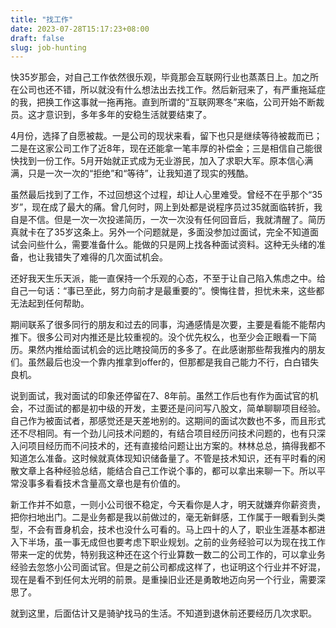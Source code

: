 ```yaml
---
title: "找工作"
date: 2023-07-28T15:17:23+08:00
draft: false
slug: job-hunting
---
```


快35岁那会，对自己工作依然很乐观，毕竟那会互联网行业也蒸蒸日上。加之所在公司也还不错，所以就没有什么想法出去找工作。然后新冠来了，有严重拖延症的我，把换工作这事就一拖再拖。直到所谓的“互联网寒冬”来临，公司开始不断裁员。这才意识到，多年多年的安稳生活就要结束了。

4月份，选择了自愿被裁。一是公司的现状来看，留下也只是继续等待被裁而已；二是在这家公司工作了近8年，现在还能拿一笔丰厚的补偿金；三是相信自己能很快找到一份工作。5月开始就正式成为无业游民，加入了求职大军。原本信心满满，只是一次一次的“拒绝”和“等待”，让我知道了现实的残酷。

虽然最后找到了工作，不过回想这个过程，却让人心里难受。曾经不在乎那个“35岁”，现在成了最大的痛。曾几何时，网上到处都是说程序员过35就面临转折，我自是不信。但是一次一次投递简历，一次一次没有任何回音后，我就清醒了。简历真就卡在了35岁这条上。另外一个问题就是，多面没参加过面试，完全不知道面试会问些什么，需要准备什么。能做的只是网上找各种面试资料。这种无头绪的准备，也让我错失了难得的几次面试机会。

还好我天生乐天派，能一直保持一个乐观的心态，不至于让自己陷入焦虑之中。给自己一句话：“事已至此，努力向前才是最重要的”。懊悔往昔，担忧未来，这些都无法起到任何帮助。

期间联系了很多同行的朋友和过去的同事，沟通感情是次要，主要是看能不能帮内推下。很多公司对内推还是比较重视的。没个优先权么，也至少会正眼看一下简历。果然内推给面试机会的远比瞎投简历的多多了。在此感谢那些帮我推内的朋友们。虽然最后也没一个靠内推拿到offer的，但那都是我自己能力不行，白白错失良机。

说到面试，我对面试的印象还停留在7、8年前。虽然工作后也有作为面试官的机会，不过面试的都是初中级的开发，主要还是问问写八股文，简单聊聊项目经验。自己作为被面试者，那感觉还是天差地别的。这期间的面试次数也不多，而且形式还不尽相同。有一个劲儿问技术问题的，有结合项目经历问技术问题的，也有只深入问项目经历而不问技术的，还有直接给问题让出方案的。林林总总，搞得我都不知道怎么准备。这时候就真体现知识储备量了。不管是技术知识，还有平时看的闲散文章上各种经验总结，能结合自己工作说个事的，都可以拿出来聊一下。所以平常没事多看看技术含量高文章也是有价值的。

新工作并不如意，一则小公司很不稳定，今天看你是人才，明天就嫌弃你薪资贵，把你扫地出门。二是业务都是我以前做过的，毫无新鲜感，工作属于一眼看到头类型，不会有晋身机会，技术也没什么可看的。马上四十的人了，职业生涯基本都进入下半场，虽一事无成但也要考虑下职业规划。之前的业务经验可以为现在找工作带来一定的优势，特别我这种还在这个行业算数一数二的公司工作的，可以拿业务经验去忽悠小公司面试官。但是之前公司都成这样了，也证明这个行业并不好混，现在是看不到任何太光明的前景。是重操旧业还是勇敢地迈向另一个行业，需要深思了。

就到这里，后面估计又是骑驴找马的生活。不知道到退休前还要经历几次求职。